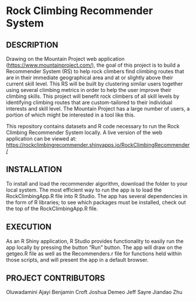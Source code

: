 # Rock Climbing Recommender System

## DESCRIPTION 

Drawing on the Mountain Project web application (https://www.mountainproject.com/), the goal of this project is to build a Recommender System (RS) to help rock climbers find climbing routes that are in their immediate geographical area and at or slightly above their current skill level. This RS will be built by clustering similar users together using several climbing metrics in order to help the user improve their climbing skills. This project will benefit rock climbers of all skill levels by identifying climbing routes that are custom-tailored to their individual interests and skill level. The Mountain Project has a large number of users, a portion of which might be interested in a tool like this. 

This repository contains datasets and R code necessary to run the Rock Climbing Recommender System locally. A live version of the web application can be viewed at: https://rockclimbingrecommender.shinyapps.io/RockClimbingRecommender/ 

## INSTALLATION

To install and load the recommender algorithm, download the folder to your local system. The most efficient way to run the app is to load the RockClimbingApp.R file into R Studio. The app has several dependencies in the form of R libraries; to see which packages must be installed, check out the top of the RockClimbingApp.R file. 

## EXECUTION 

As an R Shiny application, R Studio provides functionality to easily run the app locally by pressing the button “Run” button. The app will draw on the getgeo.R file as well as the Recommenders.r file for functions held within those scripts, and will present the app in a default browser.

## PROJECT CONTRIBUTORS
Oluwadamini Ajayi
Benjamin Croft
Joshua Demeo
Jeff Sayre
Jiandao Zhu


